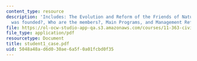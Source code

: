 ```yaml
---
content_type: resource
description: 'Includes: The Evolution and Reform of the Friends of Nature, How FON
  was founded?, Who are the members?, Main Programs, and Management Reforms.'
file: https://ol-ocw-studio-app-qa.s3.amazonaws.com/courses/11-363-civil-society-and-the-environment-spring-2005/5048a48ad6d030ae6a5f0a01fcbd0f35_student1_case.pdf
file_type: application/pdf
resourcetype: Document
title: student1_case.pdf
uid: 5048a48a-d6d0-30ae-6a5f-0a01fcbd0f35
---
```

